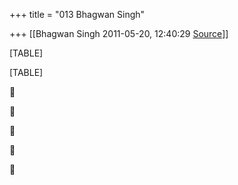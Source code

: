 +++
title = "013 Bhagwan Singh"

+++
[[Bhagwan Singh	2011-05-20, 12:40:29 [Source](https://groups.google.com/g/bvparishat/c/xw9RIghQPcU)]]



[TABLE]

[TABLE]











